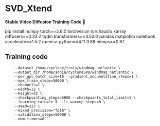 # SVD_Xtend

**Stable Video Diffusion Training Code 🚀**

pip install numpy torch==2.6.0 torchvision torchaudio xarray diffusers==0.32.2 tqdm transformers==4.50.0 pandas matplotlib notebook accelerate==1.5.2 opencv-python==4.11.0.86 einops==0.8.1

## Training code
```accelerate launch train_svd.py \
    --dataset /home/cyclone/train/windmag_natlantic \
    --output_dir /home/sonia/cycloneSVD/windmag_natlantic \
    --per_gpu_batch_size=16 --gradient_accumulation_steps=1 \
    --max_train_steps=50000 \
    --channels=1 \
    --width=32 \
    --height=32 \
    --checkpointing_steps=5000 --checkpoints_total_limit=1 \
    --learning_rate=1e-5 --lr_warmup_steps=0 \
    --seed=123 \
    --mixed_precision="fp16" \
    --validation_steps=50000 \
    --num_frames=8```

